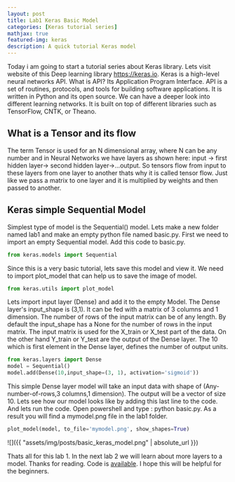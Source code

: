 ```yaml
---
layout: post
title: Lab1 Keras Basic Model
categories: [Keras tutorial series]
mathjax: true
featured-img: keras
description: A quick tutorial Keras model
---
```


Today i am going to start a tutorial series about Keras library. Lets visit website of this Deep learning library https://keras.io. Keras is a high-level neural networks API. What is API? Its Application Program Interface. API is a set of routines, protocols, and tools for building software applications. It is written in Python and its open source. We can have a deeper look into different learning networks. It is built on top of different libraries such as TensorFlow, CNTK, or Theano.

## What is a Tensor and its flow

The term Tensor is used for an N dimensional array, where N can be any number and in Neural Networks we have layers as shown here:
input -> first hidden layer-> second hidden layer->...output.
So tensors flow from input to these layers from one layer to another thats why it is called tensor flow. Just like we pass a matrix to one layer and it is multiplied by weights and then passed to another.
 

## Keras simple Sequential Model

Simplest type of model is the Sequential() model. Lets make a new folder named lab1 and make an empty python file named basic.py. First we need to import an empty Sequential model. Add this code to basic.py.
```python
from keras.models import Sequential
```
Since this is a very basic tutorial, lets save this model and view it. We need to import plot_model that can help us to save the image of model. 
```python
from keras.utils import plot_model
```
Lets import input layer (Dense) and add it to the empty Model. The Dense layer's input_shape is (3,1). It can be fed with a matrix of 3 columns and 1 dimension. The number of rows of the input matrix can be of any length. By default the input_shape has a None for the number of rows in the input matrix. The input matrix is used for the X_train or X_test part of the data. On the other hand Y_train or Y_test are the output of the Dense layer. The 10 which is first element in the Dense layer, defines the number of output units.

```python
from keras.layers import Dense
model = Sequential()
model.add(Dense(10,input_shape=(3, 1), activation='sigmoid'))
```
This simple Dense layer model will take an input data with shape of (Any-number-of-rows,3 columns,1 dimension). The output will be a vector of size 10. Lets see how our model looks like by adding this last line to the code. And lets run the code.
Open powershell and type : python basic.py. As a result you will find a mymodel.png file in the lab1 folder.
```python
plot_model(model, to_file='mymodel.png', show_shapes=True)
```
![]({{ "assets/img/posts/basic_keras_model.png" | absolute_url }})

Thats all for this lab 1. In the next lab 2 we will learn about more layers to a model. Thanks for reading. Code is [available](https://github.com/py2ai/Keras-Labs). I hope this will be helpful for the beginners. 

